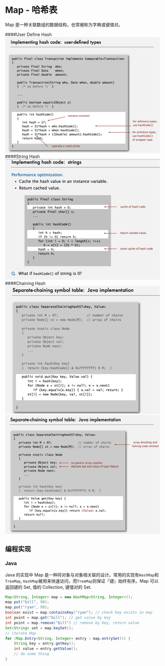# Map - 哈希表

Map 是一种关联数组的数据结构，也常被称为字典或键值对。

####User Define Hash
![User Define Hash](../image/user-defined-hash.png)
####String Hash
![String Hash](../image/string-hash.png)
####Chaining Hash
![Chaining Hash](../image/chaining-hash.png)
![Chaining Hash2](../image/chaining-hash2.png)
## 编程实现

### Java

Java 的实现中 Map 是一种将对象与对象相关联的设计。常用的实现有`HashMap`和`TreeMap`, `HashMap`被用来快速访问，而`TreeMap`则保证『键』始终有序。Map 可以返回键的 Set, 值的 Collection, 键值对的 Set.

```java
Map<String, Integer> map = new HashMap<String, Integer>();
map.put("bill", 98);
map.put("ryan", 99);
boolean exist = map.containsKey("ryan"); // check key exists in map
int point = map.get("bill"); // get value by key
int point = map.remove("bill") // remove by key, return value
Set<String> set = map.keySet();
// iterate Map
for (Map.Entry<String, Integer> entry : map.entrySet()) {
    String key = entry.getKey();
    int value = entry.getValue();
    // do some thing
}
```
